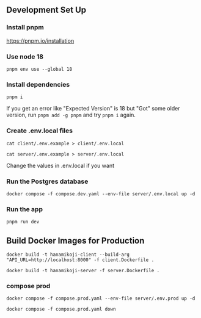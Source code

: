 ## Development Set Up

### Install pnpm
https://pnpm.io/installation

### Use node 18
`pnpm env use --global 18`

### Install dependencies
`pnpm i`

If you get an error like "Expected Version" is 18 but "Got" some older version, run `pnpm add -g pnpm` and try `pnpm i` again.

### Create .env.local files
`cat client/.env.example > client/.env.local`

`cat server/.env.example > server/.env.local`

Change the values in .env.local if you want

### Run the Postgres database

`docker compose -f compose.dev.yaml --env-file server/.env.local up -d`

### Run the app

`pnpm run dev`

## Build Docker Images for Production

[//]: # (TODO: API_URL will need to be the public url of the backend. It will need its own subdomain and nginx config.)

`docker build -t hanamikoji-client --build-arg "API_URL=http://localhost:8000" -f client.Dockerfile .`

`docker build -t hanamikoji-server -f server.Dockerfile .`

### compose prod

`docker compose -f compose.prod.yaml --env-file server/.env.prod up -d`

`docker compose -f compose.prod.yaml down`
